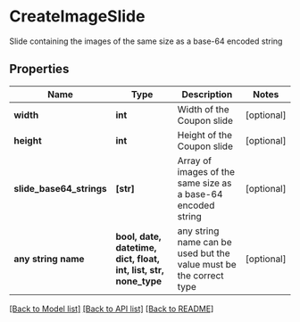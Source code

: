 # CreateImageSlide

Slide containing the images of the same size as a base-64 encoded string

## Properties
Name | Type | Description | Notes
------------ | ------------- | ------------- | -------------
**width** | **int** | Width of the Coupon slide | [optional] 
**height** | **int** | Height of the Coupon slide | [optional] 
**slide_base64_strings** | **[str]** | Array of images of the same size as a base-64 encoded string | [optional] 
**any string name** | **bool, date, datetime, dict, float, int, list, str, none_type** | any string name can be used but the value must be the correct type | [optional]

[[Back to Model list]](../README.md#documentation-for-models) [[Back to API list]](../README.md#documentation-for-api-endpoints) [[Back to README]](../README.md)



